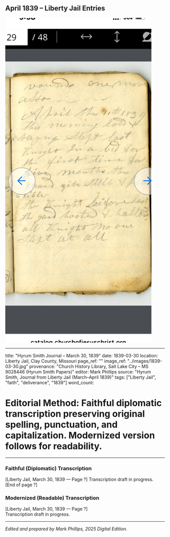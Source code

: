 ## April 1839 – Liberty Jail Entries

![Manuscript page thumbnail](../images/1839-03-30.jpg)

---
title: "Hyrum Smith Journal – March 30, 1839"
date: 1839-03-30
location: Liberty Jail, Clay County, Missouri
page_ref: ""
image_ref: "../images/1839-03-30.jpg"
provenance: "Church History Library, Salt Lake City – MS 9028446 (Hyrum Smith Papers)"
editor: Mark Phillips
source: "Hyrum Smith, Journal from Liberty Jail (March–April 1839)"
tags: ["Liberty Jail", "faith", "deliverance", "1839"]
word_count:
# Editorial Method: Faithful diplomatic transcription preserving original spelling, punctuation, and capitalization. Modernized version follows for readability.
---

### Faithful (Diplomatic) Transcription
[Liberty Jail, March 30, 1839 — Page ?]
Transcription draft in progress.  
[End of page ?]

### Modernized (Readable) Transcription
[Liberty Jail, March 30, 1839 — Page ?]  
Transcription draft in progress.

---
*Edited and prepared by Mark Phillips, 2025 Digital Edition.*
